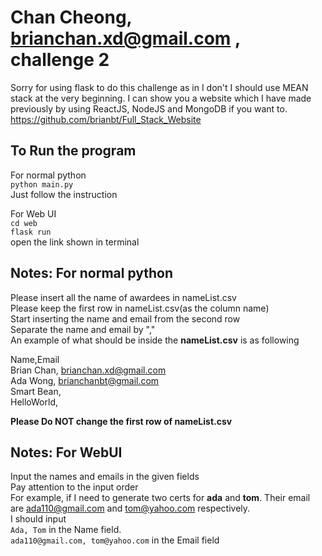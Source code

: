 # Chan Cheong, brianchan.xd@gmail.com , challenge 2
Sorry for using flask to do this challenge as in I don't I should use MEAN stack at the very beginning. I can show you a website which I have made previously by using ReactJS, NodeJS and MongoDB if you want to. https://github.com/brianbt/Full_Stack_Website  

## To Run the program  
For normal python  
`python main.py`  
Just follow the instruction

For Web UI  
`cd web`  
`flask run`  
open the link shown in terminal

## Notes: For normal python  
Please insert all the name of awardees in nameList.csv  
Please keep the first row in nameList.csv(as the column name)  
Start inserting the name and email from the second row  
Separate the name and email by ","  
An example of what should be inside the __**nameList.csv**__ is as following  
  
Name,Email  
Brian Chan, brianchan.xd@gmail.com  
Ada Wong, brianchanbt@gmail.com  
Smart Bean,    
HelloWorld,  

**Please Do NOT change the first row of nameList.csv**  

## Notes: For WebUI  
Input the names and emails in the given fields  
Pay attention to the input order  
For example, if I need to generate two certs for **ada** and **tom**. Their email are ada110@gmail.com and tom@yahoo.com respectively.  
I should input  
`Ada, Tom` in the Name field.  
`ada110@gmail.com, tom@yahoo.com` in the Email field